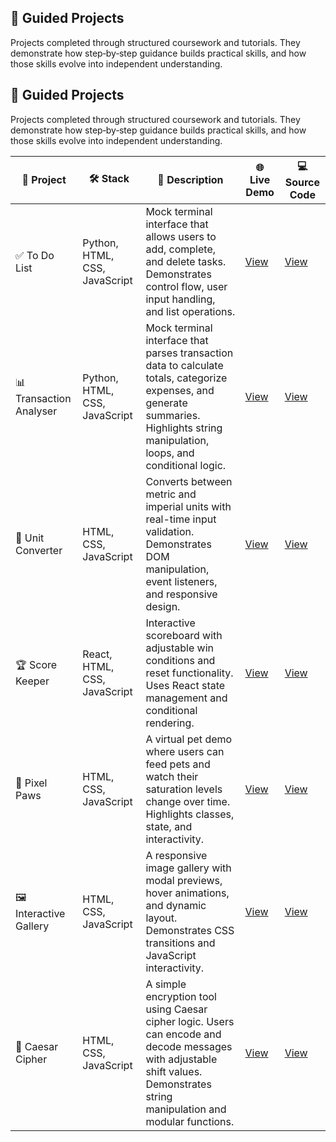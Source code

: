 ## 📘 Guided Projects

Projects completed through structured coursework and tutorials. They demonstrate how step‑by‑step guidance builds practical skills, and how those skills evolve into independent understanding.


## 📘 Guided Projects

Projects completed through structured coursework and tutorials. They demonstrate how step‑by‑step guidance builds practical skills, and how those skills evolve into independent understanding.

| 🧩 Project             | 🛠️ Stack                     | 📄 Description                                                                 | 🌐 Live Demo | 💻 Source Code |
|------------------------|-------------------------------|--------------------------------------------------------------------------------|--------------|---------|
| ✅ To Do List          | Python, HTML, CSS, JavaScript | Mock terminal interface that allows users to add, complete, and delete tasks. Demonstrates control flow, user input handling, and list operations. | [View](https://musman-uk.github.io/live-demos/todo-list/index.html) | [View](https://github.com/musman-uk/portfolio/blob/main/guided-projects/todo-list/source-code/README.md) |
| 📊 Transaction Analyser | Python, HTML, CSS, JavaScript | Mock terminal interface that parses transaction data to calculate totals, categorize expenses, and generate summaries. Highlights string manipulation, loops, and conditional logic. | [View](https://musman-uk.github.io/live-demos/transaction-analyser/index.html) | [View](https://github.com/musman-uk/portfolio/blob/main/guided-projects/transaction-analyser/source-code/README.md) |
| 🔢 Unit Converter      | HTML, CSS, JavaScript         | Converts between metric and imperial units with real-time input validation. Demonstrates DOM manipulation, event listeners, and responsive design. | [View](https://musman-uk.github.io/live-demos/unit-converter/index.html) | [View](https://github.com/musman-uk/portfolio/blob/main/guided-projects/unit-converter/source-code/README.md) |
| 🏆 Score Keeper        | React, HTML, CSS, JavaScript  | Interactive scoreboard with adjustable win conditions and reset functionality. Uses React state management and conditional rendering. | [View](https://musman-uk.github.io/live-demos/score-keeper/index.html) | [View](https://github.com/musman-uk/portfolio/blob/main/guided-projects/score-keeper/source-code/README.md) |
| 🐾 Pixel Paws          | HTML, CSS, JavaScript         | A virtual pet demo where users can feed pets and watch their saturation levels change over time. Highlights classes, state, and interactivity. | [View](https://musman-uk.github.io/live-demos/pixel-paws/index.html) | [View](https://github.com/musman-uk/portfolio/blob/main/guided-projects/pixel-paws/source-code/README.md) |
| 🖼️ Interactive Gallery | HTML, CSS, JavaScript         | A responsive image gallery with modal previews, hover animations, and dynamic layout. Demonstrates CSS transitions and JavaScript interactivity. | [View](https://musman-uk.github.io/live-demos/interactive-gallery/index.html) | [View](https://github.com/musman-uk/portfolio/blob/main/guided-projects/interactive-gallery/source-code/README.md) |
| 🔐 Caesar Cipher       | HTML, CSS, JavaScript         | A simple encryption tool using Caesar cipher logic. Users can encode and decode messages with adjustable shift values. Demonstrates string manipulation and modular functions. | [View](https://musman-uk.github.io/live-demos/caesar-cipher/index.html) | [View](https://github.com/musman-uk/portfolio/blob/main/guided-projects/caesar-cipher/source-code/README.md) |
